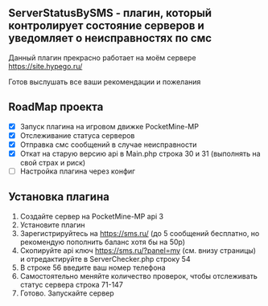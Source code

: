 ServerStatusBySMS - плагин, который контролирует состояние серверов и уведомляет о неисправностях по смс 
-------------

Данный плагин прекрасно работает на моём сервере https://site.hypego.ru/

Готов выслушать все ваши рекомендации и пожелания

RoadMap проекта
-------------
- [x] Запуск плагина на игровом движке PocketMine-MP
- [x] Отслеживание статуса серверов
- [x] Отправка смс сообщений в случае неисправности
- [x] Откат на старую версию api в Main.php строка 30 и 31 (выполнять на свой страх и риск)
- [ ] Настройка плагина через конфиг

Установка плагина
-------------
1. Создайте сервер на PocketMine-MP api 3
2. Установите плагин
3. Зарегистрируйтесь на https://sms.ru/ (до 5 сообщений бесплатно, но рекомендую пополнить баланс хотя бы на 50р)
4. Скопируйте api ключ https://sms.ru/?panel=my (см. внизу страницы) и отредактируйте в ServerChecker.php строку 54
6. В строке 56 введите ваш номер телефона
7. Самостоятельно меняйте количество проверок, чтобы отслеживать статус сервера строка 71-147
8. Готово. Запускайте сервер
